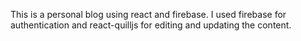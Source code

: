 This is a personal blog using react and firebase.
I used firebase for authentication and react-quilljs for editing and updating the content.
